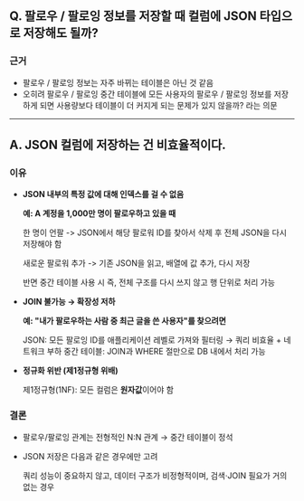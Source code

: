 ## Q. 팔로우 / 팔로잉 정보를 저장할 때 컬럼에 JSON 타입으로 저장해도 될까?

### 근거
- 팔로우 / 팔로잉 정보는 자주 바뀌는 테이블은 아닌 것 같음
- 오히려 팔로우 / 팔로잉 중간 테이블에 모든 사용자의 팔로우 / 팔로잉 정보를 저장하게 되면 사용량보다 테이블이 더 커지게 되는 문제가 있지 않을까? 라는 의문

---

## A. JSON 컬럼에 저장하는 건 비효율적이다.

### 이유
- **JSON 내부의 특정 값에 대해 인덱스를 걸 수 없음**
    
  **예: A 계정을 1,000만 명이 팔로우하고 있을 때** 

  한 명이 언팔 -> JSON에서 해당 팔로워 ID를 찾아서 삭제 후 전체 JSON을 다시 저장해야 함

  새로운 팔로워 추가 -> 기존 JSON을 읽고, 배열에 값 추가, 다시 저장

  반면 중간 테이블 사용 시 즉, 전체 구조를 다시 쓰지 않고 행 단위로 처리 가능

- **JOIN 불가능 → 확장성 저하**

  **예: "내가 팔로우하는 사람 중 최근 글을 쓴 사용자"를 찾으려면**

  JSON: 모든 팔로잉 ID를 애플리케이션 레벨로 가져와 필터링 → 쿼리 비효율 + 네트워크 부하
  중간 테이블: JOIN과 WHERE 절만으로 DB 내에서 처리 가능
- **정규화 위반 (제1정규형 위배)**
  
  제1정규형(1NF): 모든 컬럼은 **원자값**이어야 함


### 결론
- 팔로우/팔로잉 관계는 전형적인 N:N 관계 → 중간 테이블이 정석
- JSON 저장은 다음과 같은 경우에만 고려
  
  쿼리 성능이 중요하지 않고, 데이터 구조가 비정형적이며, 검색·JOIN 필요가 거의 없는 경우
